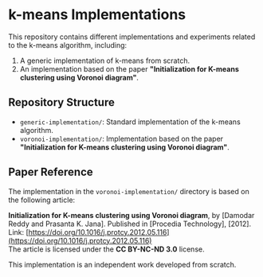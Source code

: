 # k-means Implementations

This repository contains different implementations and experiments related to the k-means algorithm, including:

1. A generic implementation of k-means from scratch.  
2. An implementation based on the paper **"Initialization for K-means clustering using Voronoi diagram"**.

## Repository Structure

- `generic-implementation/`: Standard implementation of the k-means algorithm.  
- `voronoi-implementation/`: Implementation based on the paper **"Initialization for K-means clustering using Voronoi diagram"**.  

## Paper Reference

The implementation in the `voronoi-implementation/` directory is based on the following article:

**Initialization for K-means clustering using Voronoi diagram**, by [Damodar Reddy and Prasanta K. Jana]. Published in [Procedia Technology], [2012].  
Link: [https://doi.org/10.1016/j.protcy.2012.05.116](https://doi.org/10.1016/j.protcy.2012.05.116)  
The article is licensed under the **CC BY-NC-ND 3.0** license.

This implementation is an independent work developed from scratch.  

